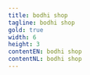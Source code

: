 ```yaml
---
title: bodhi shop
tagline: bodhi shop
gold: true
width: 6
height: 3
contentEN: bodhi shop
contentNL: bodhi shop
---
```

